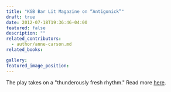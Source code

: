 ```yaml
---
title: "KGB Bar Lit Magazine on “Antigonick”"
draft: true
date: 2012-07-18T19:36:46-04:00
featured: false
description: ""
related_contributors:
  - author/anne-carson.md
related_books:

gallery:
featured_image_position: 
---
```


The play takes on a "thunderously fresh rhythm." Read more [here](http://kgbbar.com/lit/book_reviews/antigonick). 

